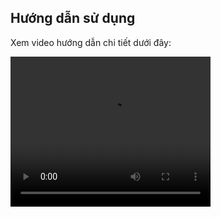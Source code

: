 ## Hướng dẫn sử dụng

Xem video hướng dẫn chi tiết dưới đây:

<video width="320" height="240" controls>
  <source src="./tutorial.mp4" type="video/mp4">
</video>
